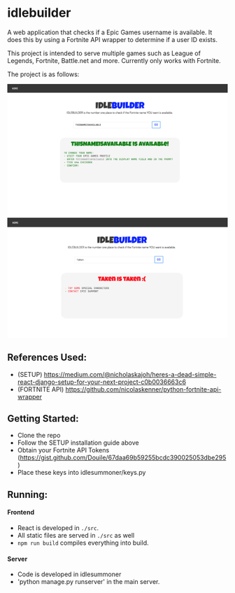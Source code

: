 # idlebuilder
A web application that checks if a Epic Games username is available. It does this by using a Fortnite API wrapper to determine if a user ID exists.

This project is intended to serve multiple games such as League of Legends, Fortnite, Battle.net and more. Currently only works with Fortnite.

The project is as follows:

![](other/img1.jpg)
![](other/img2.jpg)

## References Used:
- (SETUP) https://medium.com/@nicholaskajoh/heres-a-dead-simple-react-django-setup-for-your-next-project-c0b0036663c6
- (FORTNITE API) https://github.com/nicolaskenner/python-fortnite-api-wrapper

## Getting Started:
- Clone the repo
- Follow the SETUP installation guide above
- Obtain your Fortnite API Tokens (https://gist.github.com/Douile/67daa69b59255bcdc390025053dbe295)
- Place these keys into idlesummoner/keys.py

## Running:
#### Frontend
- React is developed in `./src`.
- All static files are served in `./src` as well
- `npm run build` compiles everything into build.

#### Server
- Code is developed in idlesummoner
- 'python manage.py runserver' in the main server.
